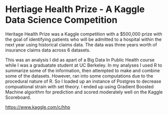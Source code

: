 # Hertiage Health Prize - A Kaggle Data Science Competition

Heritage Health Prize was a Kaggle competition with a $500,000 prize with the goal of identifying patients who will be admitted to a hospital within the next year using historical claims data. The data was three years worth of insurance claims data across 6 datasets. 

This was an analysis I did as apart of a Big Data In Public Health course while I was a graduatate student at UC Berkeley. In my analyses I used R to summarize some of the information, then attempted to make and combine some of the datasets. However, ran into some computations due to the procedural nature of R. So I loaded up an instance of Postgres to decrease compuational strain with set theory. I ended up using Gradient Boosted Machine algorithm for prediction and scored moderately well on the Kaggle Scoreboard. 


https://www.kaggle.com/c/hhp
